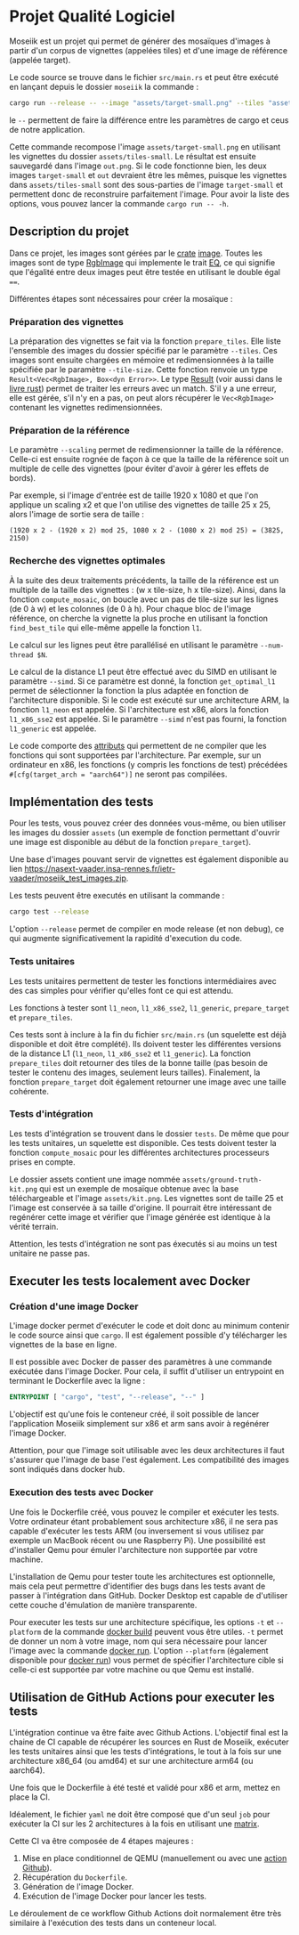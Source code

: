 # Projet Qualité Logiciel

Moseiik est un projet qui permet de générer des mosaïques d'images à partir d'un corpus de vignettes (appelées tiles) et d'une image de référence (appelée target).

Le code source se trouve dans le fichier `src/main.rs` et peut être exécuté en lançant depuis le dossier `moseiik` la commande :

```bash 
cargo run --release -- --image "assets/target-small.png" --tiles "assets/tiles-small"
``` 

le `--` permettent de faire la différence entre les paramètres de cargo et ceus de notre application. 

Cette commande recompose l'image `assets/target-small.png` en utilisant les vignettes du dossier `assets/tiles-small`. Le résultat est ensuite sauvegardé dans l'image `out.png`. Si le code fonctionne bien, les deux images `target-small` et `out` devraient être les mêmes, puisque les vignettes dans `assets/tiles-small` sont des sous-parties de l'image `target-small` et permettent donc de reconstruire parfaitement l'image. Pour avoir la liste des options, vous pouvez lancer la commande `cargo run -- -h`. 

## Description du projet

Dans ce projet, les images sont gérées par le [crate](https://doc.rust-lang.org/book/ch07-01-packages-and-crates.html) [image](https://docs.rs/image/0.24.8/image/). Toutes les images sont de type [RgbImage](https://docs.rs/image/0.24.8/image/type.RgbImage.html) qui implemente le trait [EQ](https://doc.rust-lang.org/nightly/core/cmp/trait.Eq.html), ce qui signifie que l'égalité entre deux images peut être testée en utilisant le double égal `==`.

Différentes étapes sont nécessaires pour créer la mosaïque :

### Préparation des vignettes

La préparation des vignettes se fait via la fonction `prepare_tiles`. Elle liste l'ensemble des images du dossier spécifié par le paramètre `--tiles`. Ces images sont ensuite chargées en mémoire et redimensionnées à la taille spécifiée par le paramètre `--tile-size`. Cette fonction renvoie un type `Result<Vec<RgbImage>, Box<dyn Error>>`. Le type [Result](https://doc.rust-lang.org/std/result/) (voir aussi dans le [livre rust](https://doc.rust-lang.org/book/ch09-02-recoverable-errors-with-result.html?highlight=result#recoverable-errors-with-result)) permet de traiter les erreurs avec un match. S'il y a une erreur, elle est gérée, s'il n'y en a pas, on peut alors récupérer le `Vec<RgbImage>` contenant les vignettes redimensionnées.

### Préparation de la référence

Le paramètre `--scaling` permet de redimensionner la taille de la référence. Celle-ci est ensuite rognée de façon à ce que la taille de la référence soit un multiple de celle des vignettes (pour éviter d'avoir à gérer les effets de bords). 

Par exemple, si l'image d'entrée est de taille 1920 x 1080 et que l'on applique un scaling x2 et que l'on utilise des vignettes de taille 25 x 25, alors l'image de sortie sera de taille :

```
(1920 x 2 - (1920 x 2) mod 25, 1080 x 2 - (1080 x 2) mod 25) = (3825, 2150)
```

### Recherche des vignettes optimales

À la suite des deux traitements précédents, la taille de la référence est un multiple de la taille des vignettes : (w x tile-size, h x tile-size). Ainsi, dans la fonction `compute_mosaic`, on boucle avec un pas de tile-size sur les lignes (de 0 à w) et les colonnes (de 0 à h). Pour chaque bloc de l'image référence, on cherche la vignette la plus proche en utilisant la fonction `find_best_tile` qui elle-même appelle la fonction `l1`.

Le calcul sur les lignes peut être parallélisé en utilisant le paramètre `--num-thread $N`.

Le calcul de la distance L1 peut être effectué avec du SIMD en utilisant le paramètre `--simd`. Si ce paramètre est donné, la fonction `get_optimal_l1` permet de sélectionner la fonction la plus adaptée en fonction de l'architecture disponible. Si le code est exécuté sur une architecture ARM, la fonction `l1_neon` est appelée. Si l'architecture est x86, alors la fonction `l1_x86_sse2` est appelée. Si le paramètre `--simd` n'est pas fourni, la fonction `l1_generic` est appelée.

Le code comporte des [attributs](https://doc.rust-lang.org/beta/core/arch/index.html) qui permettent de ne compiler que les fonctions qui sont supportées par l'architecture. Par exemple, sur un ordinateur en x86, les fonctions (y compris les fonctions de test) précédées `#[cfg(target_arch = "aarch64")]` ne seront pas compilées. 

## Implémentation des tests

Pour les tests, vous pouvez créer des données vous-même, ou bien utiliser les images du dossier `assets` (un exemple de fonction permettant d'ouvrir une image est disponible au début de la fonction `prepare_target`).

Une base d'images pouvant servir de vignettes est également disponible au lien https://nasext-vaader.insa-rennes.fr/ietr-vaader/moseiik_test_images.zip.  

Les tests peuvent être executés en utilisant la commande :

```bash
cargo test --release
```

L'option `--release` permet de compiler en mode release (et non debug), ce qui augmente significativement la rapidité d'execution du code.

### Tests unitaires

Les tests unitaires permettent de tester les fonctions intermédiaires avec des cas simples pour vérifier qu'elles font ce qui est attendu. 

Les fonctions à tester sont `l1_neon`, `l1_x86_sse2`, `l1_generic`, `prepare_target` et `prepare_tiles`.

Ces tests sont à inclure à la fin du fichier `src/main.rs` (un squelette est déjà disponible et doit être complété). Ils doivent tester les différentes versions de la distance L1 (`l1_neon`, `l1_x86_sse2` et `l1_generic`). La fonction `prepare_tiles` doit retourner des tiles de la bonne taille (pas besoin de tester le contenu des images, seulement leurs tailles). Finalement, la fonction `prepare_target` doit également retourner une image avec une taille cohérente. 

### Tests d'intégration

Les tests d'intégration se trouvent dans le dossier `tests`. De même que pour les tests unitaires, un squelette est disponible. Ces tests doivent tester la fonction `compute_mosaic` pour les différentes architectures processeurs prises en compte.

Le dossier assets contient une image nommée `assets/ground-truth-kit.png` qui est un exemple de mosaïque obtenue avec la base téléchargeable et l'image `assets/kit.png`. Les vignettes sont de taille 25 et l'image est conservée à sa taille d'origine. Il pourrait être intéressant de regénérer cette image et vérifier que l'image générée est identique à la vérité terrain.

Attention, les tests d'intégration ne sont pas éxecutés si au moins un test unitaire ne passe pas.

## Executer les tests localement avec Docker

### Création d'une image Docker

L'image docker permet d'exécuter le code et doit donc au minimum contenir le code source ainsi que `cargo`. Il est également possible d'y télécharger les vignettes de la base en ligne.

Il est possible avec Docker de passer des paramètres à une commande exécutée dans l'image Docker. Pour cela, il suffit d'utiliser un entrypoint en terminant le Dockerfile avec la ligne :

```Dockerfile
ENTRYPOINT [ "cargo", "test", "--release", "--" ]
```

L'objectif est qu'une fois le conteneur créé, il soit possible de lancer l'application Moseiik simplement sur x86 et arm sans avoir à regénérer l'image Docker.

Attention, pour que l'image soit utilisable avec les deux architectures il faut s'assurer que l'image de base l'est également. Les compatibilité des images sont indiqués dans docker hub.

### Execution des tests avec Docker

Une fois le Dockerfile créé, vous pouvez le compiler et exécuter les tests. Votre ordinateur étant probablement sous architecture x86, il ne sera pas capable d'exécuter les tests ARM (ou inversement si vous utilisez par exemple un MacBook récent ou une Raspberry Pi). Une possibilité est d'installer Qemu pour émuler l'architecture non supportée par votre machine. 

L'installation de Qemu pour tester toute les architectures est optionnelle, mais cela peut permettre d'identifier des bugs dans les tests avant de passer à l'intégration dans GitHub. Docker Desktop est capable de d'utiliser cette couche d'émulation de manière transparente.

Pour executer les tests sur une architecture spécifique, les options `-t` et `--platform` de la commande [docker build](https://docs.docker.com/engine/reference/commandline/build/) peuvent vous être utiles. `-t` permet de donner un nom à votre image, nom qui sera nécessaire pour lancer l'image avec la commande [docker run](https://docs.docker.com/engine/reference/commandline/run/). L'option `--platform` (également disponible pour [docker run](https://docs.docker.com/engine/reference/commandline/run/)) vous permet de spécifier l'architecture cible si celle-ci est supportée par votre machine ou que Qemu est installé. 

## Utilisation de GitHub Actions pour executer les tests

L'intégration continue va être faite avec Github Actions. L'objectif final est la chaine de CI capable de récupérer les sources en Rust de Moseiik, exécuter les tests unitaires ainsi que les tests d'intégrations, le tout à la fois sur une architecture x86_64 (ou amd64) et sur une architecture arm64 (ou aarch64).

Une fois que le Dockerfile à été testé et validé pour x86 et arm, mettez en place la CI.

Idéalement, le fichier `yaml` ne doit être composé que d'un seul `job` pour exécuter la CI sur les 2 architectures à la fois en utilisant une [matrix](https://docs.github.com/en/actions/using-jobs/using-a-matrix-for-your-jobs).

Cette CI va être composée de 4 étapes majeures :
1. Mise en place conditionnel de QEMU (manuellement ou avec une [action Github](https://github.com/marketplace/actions/docker-setup-qemu)).
2. Récupération du `Dockerfile`.
3. Génération de l'image Docker.
4. Exécution de l'image Docker pour lancer les tests.

Le déroulement de ce workflow Github Actions doit normalement être très similaire à l'exécution des tests dans un conteneur local.
